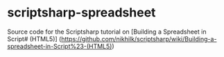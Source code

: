 scriptsharp-spreadsheet
=======================

Source code for the Scriptsharp tutorial on [Building a Spreadsheet in Script# (HTML5)] (https://github.com/nikhilk/scriptsharp/wiki/Building-a-spreadsheet-in-Script%23-(HTML5))

